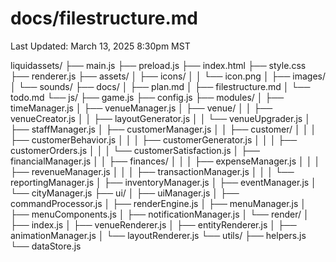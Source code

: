# docs/filestructure.md

Last Updated: March 13, 2025 8:30pm MST

liquidassets/
├── main.js
├── preload.js
├── index.html
├── style.css
├── renderer.js
├── assets/
│   ├── icons/
│   │   └── icon.png
│   ├── images/
│   └── sounds/
├── docs/
│   ├── plan.md
│   ├── filestructure.md
│   └── todo.md
└── js/
    ├── game.js
    ├── config.js
    ├── modules/
    │   ├── timeManager.js
    │   ├── venueManager.js
    │   ├── venue/
    │   │   ├── venueCreator.js
    │   │   ├── layoutGenerator.js
    │   │   └── venueUpgrader.js
    │   ├── staffManager.js
    │   ├── customerManager.js
    │   │   ├── customer/
    │   │   │   ├── customerBehavior.js
    │   │   │   ├── customerGenerator.js
    │   │   │   ├── customerOrders.js
    │   │   │   └── customerSatisfaction.js
    │   ├── financialManager.js
    │   │   ├── finances/
    │   │   │   ├── expenseManager.js
    │   │   │   ├── revenueManager.js
    │   │   │   ├── transactionManager.js
    │   │   │   └── reportingManager.js
    │   ├── inventoryManager.js
    │   ├── eventManager.js
    │   └── cityManager.js
    ├── ui/
    │   ├── uiManager.js
    │   ├── commandProcessor.js
    │   ├── renderEngine.js
    │   ├── menuManager.js
    │   ├── menuComponents.js
    │   ├── notificationManager.js
    │   └── render/
    │       ├── index.js
    │       ├── venueRenderer.js
    │       ├── entityRenderer.js
    │       ├── animationManager.js
    │       └── layoutRenderer.js
    └── utils/
        ├── helpers.js
        └── dataStore.js